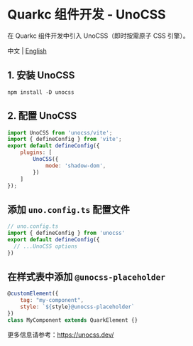 # Quarkc 组件开发 - UnoCSS
在 Quarkc 组件开发中引入 UnoCSS（即时按需原子 CSS 引擎）。

中文 | [English](./README.es-US.md)
## 1. 安装 UnoCSS
```
npm install -D unocss
```
## 2. 配置 UnoCSS
```javascript
import UnoCSS from 'unocss/vite';
import { defineConfig } from 'vite';
export default defineConfig({
    plugins: [
        UnoCSS({
            mode: 'shadow-dom',
        })
    ]
});
```
## 添加 `uno.config.ts` 配置文件
```javascript
// uno.config.ts
import { defineConfig } from 'unocss'
export default defineConfig({
  // ...UnoCSS options
})
```
## 在样式表中添加 `@unocss-placeholder`
```javascript
@customElement({ 
    tag: "my-component", 
    style: `${style}@unocss-placeholder` 
})
class MyComponent extends QuarkElement {}
```
更多信息请参考：https://unocss.dev/